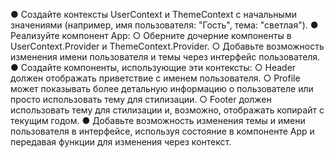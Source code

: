 ● Создайте контексты UserContext и ThemeContext с начальными значениями
(например, имя пользователя: "Гость", тема: "светлая").
● Реализуйте компонент App:
○ Оберните дочерние компоненты в UserContext.Provider и ThemeContext.Provider.
○ Добавьте возможность изменения имени пользователя и темы через интерфейс пользователя.
● Создайте компоненты, использующие эти контексты:
○ Header должен отображать приветствие с именем пользователя.
○ Profile может показывать более детальную информацию о пользователе или просто использовать
тему для стилизации.
○ Footer должен использовать тему для стилизации и, возможно, отображать копирайт с текущим
годом.
● Добавьте возможность изменения темы и имени пользователя в интерфейсе, используя состояние в
компоненте App и передавая функции для изменения через контекст.
